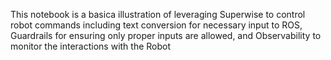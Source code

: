 This notebook is a basica illustration of leveraging Superwise to control robot commands including text conversion for necessary input to ROS, Guardrails for ensuring only proper inputs are allowed, and Observability to monitor the interactions with the Robot
